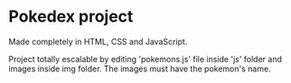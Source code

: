 # Pokedex project

Made completely in HTML, CSS and JavaScript.

Project totally escalable by editing 'pokemons.js' file inside 'js' folder and images inside img folder. The images must have the pokemon's name.
